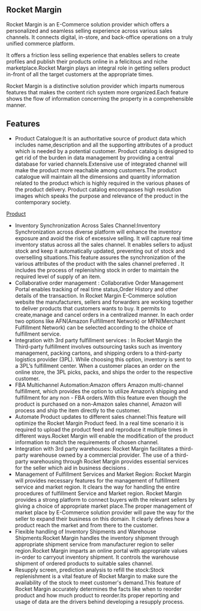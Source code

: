 ## Rocket Margin

Rocket Margin is an E-Commerce solution provider which offers a  personalized and seamless selling experience across various sales channels. It connects digital, in-store, and back-office operations on a truly unified commerce platform.

It offers a friction less  selling experience that enables sellers to create profiles and publish their products online in a felicitous and niche marketplace.Rocket Margin plays an integral role in getting sellers product in-front of all the target customers at the appropriate times.

 Rocket Margin is a distinctive solution provider which  imparts numerous features that makes the content rich system more organized.Each feature shows the flow of  information concerning the property  in a comprehensible manner.
 
 
 ## Features
 

- Product Catalogue:It is an authoritative source of product data which includes name,description  and all the supporting attributes of a product which is needed by a potential customer.
Product catalog is designed to get rid of the burden in data management by providing a central database for varied channels.Extensive use of integrated channel will make the product more reachable among customers.The product catalogue will maintain all the dimensions and quantity information related to the product which is highly required in the various phases of the product delivery. 
Product catalog encompasses high resolution images which speaks the purpose and relevance of the product in the contemporary society.

[Product](../content/product)

- Inventory Synchronization Across Sales Channel:Inventory Synchronization across diverse platform will enhance the inventory exposure and avoid the risk of excessive selling. It will capture real time inventory status across all the sales channel. It enables sellers to adjust stock and keep it automatically updated, preventing out of stock and overselling situations.This feature assures the synchronization of the various attributes of the product with the sales channel preferred . It includes the process of replenishing stock in order to maintain the required level of supply of an item.
-  Collaborative order management : Collaborative Order Management Portal enables tracking of real time status,Order History and other details of the transaction. In Rocket Margin E-Commerce solution website  the  manufacturers, sellers and forwarders are working together to deliver products that customers wants to buy. It permits to create,manage and cancel orders in a centralized manner. In each order two options like AFN(Amazon Fulfillment Network) or MFN(Merchant Fulfillment Network) can be selected according to the choice of fulfillment service.
- Integration with 3rd party fulfillment services : In Rocket Margin the Third-party fulfillment involves outsourcing tasks such as inventory management, packing cartons, and shipping orders to a third-party logistics provider (3PL). While choosing this option, inventory is sent to a 3PL’s fulfillment center. When a customer places an order on the online store, the 3PL picks, packs, and ships the order to the respective  customer.
- FBA Multichannel Automation:Amazon offers Amazon multi-channel fulfillment, which provides the option to utilize Amazon’s shipping and fulfillment for any non - FBA orders.With this feature even though the product is purchased on a non-Amazon sales channel, Amazon will process and ship the  item directly to the  customer.
-  Automate Product updates to different sales channel:This feature will optimize the Rocket Margin Product feed. In a real time scenario it is required to upload the product feed and reproduce it  multiple times in different ways.Rocket Margin will enable the modification of the product information to match the requirements of chosen channel.
-  Integration with 3rd party warehouses: Rocket Margin facilitates a third-party warehouse owned by a 
commercial provider. The use of a third-party warehousing through Rocket Margin provides essential services  for the seller which aid in business decisions . 
- Management of Fulfillment Services and Market Region: Rocket Margin will provides necessary features for the management of fulfillment service and market region. It clears the way for handling the  entire procedures of fulfillment Service and Market region. Rocket Margin provides a strong platform to connect buyers with the relevant sellers by giving a choice of appropriate market place.The proper management of market place by E-Commerce solution provider will pave the way for the seller to expand their business on this domain. It clearly defines how a product reach the market and from there to the customer.
- Flexible handling of Inventory Shipments and Warehouse Shipments:Rocket Margin handles the inventory shipment through appropriate shipment service from manufacturer region  to seller region.Rocket Margin imparts  an online portal with appropriate values in-order to carryout inventory shipment. It controls the warehouse shipment of ordered products to suitable sales channel.
- Resupply screen, prediction analysis to refill the stock:Stock replenishment is a vital  feature of Rocket Margin to make sure the availability of the stock to meet customer's demand.This feature of Rocket Margin accurately determines the facts like when to reorder product and how much product to reorder.Its proper reporting and usage of data are the drivers behind developing a resupply process.
